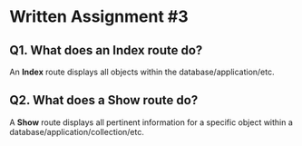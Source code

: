 # Written Assignment #3
## Q1. What does an Index route do?
An **Index** route displays all objects within the database/application/etc.

## Q2. What does a Show route do?
A **Show** route displays all pertinent information for a specific object within a database/application/collection/etc.